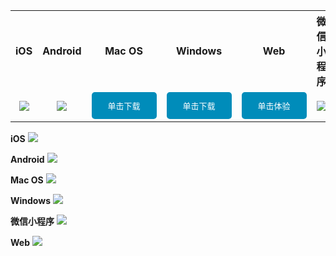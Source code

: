 <table style="text-align:center;vertical-align:middle;">
  <tr>
    <th width="150px">iOS</th>
    <th width="150px">Android</th>
    <th width="150px">Mac OS</th>
    <th width="150px">Windows</th>
    <th width="150px">Web</th>
    <th width="150px">微信小程序</th>
  </tr>
  <tr>
    <td><img src="https://main.qcloudimg.com/raw/b637949cbfc255ecefb060fafbfc70be.png" /></td>
    <td><img src="https://main.qcloudimg.com/raw/cb4c811e2f4dc4a7c9cc4f759e9ca86b.png" /></td>
    <td>
<input type="button" value="单击下载" style="background-color: #008CBA; border: none; color: white; padding: 12px 26px; text-align: center; text-decoration: none; display: inline-block; font-size: 13px; border-radius: 5px;" onclick="window.open('http://trtc-1252463788.cosgz.myqcloud.com/TXLiteAVSDK_Mac_Demo.tar.bz2')" /></td>
    <td><input type="button" value="单击下载" style="background-color: #008CBA; border: none; color: white; padding: 12px 26px; text-align: center; text-decoration: none; display: inline-block; font-size: 13px; border-radius: 5px;" onclick="window.open('http://trtc-1252463788.cosgz.myqcloud.com/TXLiteAVSDK_Win_Demo.exe')" /></td>
		<td><input type="button" value="单击体验" style="background-color: #008CBA; border: none; color: white; padding: 12px 26px; text-align: center; text-decoration: none; display: inline-block; font-size: 13px; border-radius: 5px;" onclick="window.open('https://trtc-1252463788.file.myqcloud.com/web/demo/official-demo/index.html')" /></td>
    <td><img src="https://main.qcloudimg.com/raw/7298c4c6297b3dc6d9fac973c52caf66.png" /></td>
  </tr>
</table>

**iOS** 
![](https://main.qcloudimg.com/raw/3b40b70c24019ca487514f70bbcf1084.jpg)

**Android**
![](https://main.qcloudimg.com/raw/c840f483bfef5cc1b05eff87fc3d3e70.jpg)


**Mac OS**
![](https://main.qcloudimg.com/raw/8d146afb3b2dd07d5b5f1ca4432a9411.jpg)

**Windows** 
![](https://main.qcloudimg.com/raw/00ec3ebc86902044c51a5487c18dcd0c.jpg)

**微信小程序**
![](https://main.qcloudimg.com/raw/a7ffaded9aa5ff3eb971a707e0c07cbd.jpg)

**Web**
![](https://main.qcloudimg.com/raw/56e2bbc928a11bac85e5b78ac171b3bc.jpg)

